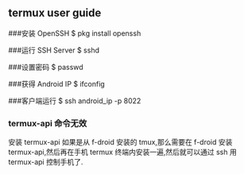 ## termux user guide

###安装 OpenSSH
$ pkg install openssh

###运行 SSH Server
$ sshd

###设置密码
$ passwd

###获得 Android IP
$ ifconfig

###客户端运行
$ ssh android_ip -p 8022

### termux-api 命令无效

安装 termux-api
如果是从 f-droid 安装的 tmux,那么需要在 f-droid 安装 termux-api,然后再在手机 termux 终端内安装一遍,然后就可以通过 ssh 用 termux-api 控制手机了.
